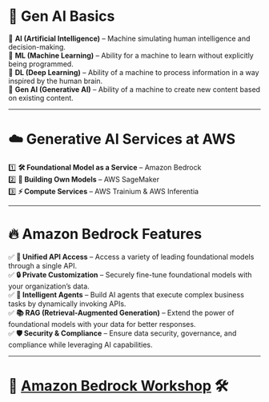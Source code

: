 # 🚀 **Gen AI Basics**  
🔹 **AI (Artificial Intelligence)** – Machine simulating human intelligence and decision-making.  
🤖 **ML (Machine Learning)** – Ability for a machine to learn without explicitly being programmed.  
🧠 **DL (Deep Learning)** – Ability of a machine to process information in a way inspired by the human brain.  
🎨 **Gen AI (Generative AI)** – Ability of a machine to create new content based on existing content.  

---

# ☁️ **Generative AI Services at AWS**  
1️⃣ **🛠️ Foundational Model as a Service** – Amazon Bedrock  
2️⃣ **🚀 Building Own Models** – AWS SageMaker  
3️⃣ **⚡ Compute Services** – AWS Trainium & AWS Inferentia  

---

# 🔥 **Amazon Bedrock Features**  
✅ **📡 Unified API Access** – Access a variety of leading foundational models through a single API.  
✅ **🔒 Private Customization** – Securely fine-tune foundational models with your organization’s data.  
✅ **🤖 Intelligent Agents** – Build AI agents that execute complex business tasks by dynamically invoking APIs.  
✅ **📚 RAG (Retrieval-Augmented Generation)** – Extend the power of foundational models with your data for better responses.  
✅ **🛡️ Security & Compliance** – Ensure data security, governance, and compliance while leveraging AI capabilities.

---

# 🔗 **[Amazon Bedrock Workshop](https://catalog.workshops.aws/amazon-bedrock/en-US)** 🛠️


